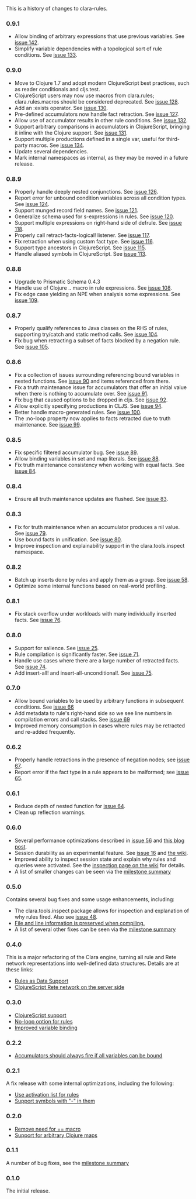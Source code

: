 This is a history of changes to clara-rules.

### 0.9.1
* Allow binding of arbitrary expressions that use previous variables. See [issue 142](https://github.com/rbrush/clara-rules/issues/142).
* Simplify variable dependencies with a topological sort of rule conditions. See [issue 133](https://github.com/rbrush/clara-rules/issues/133).

### 0.9.0
* Move to Clojure 1.7 and adopt modern ClojureScript best practices, such as reader conditionals and cljs.test.
* ClojureScript users may now use macros from clara.rules; clara.rules.macros should be considered deprecated. See [issue 128](https://github.com/rbrush/clara-rules/issues/128).
* Add an :exists operator. See [issue 130](https://github.com/rbrush/clara-rules/issues/130).
* Pre-defined accumulators now handle fact retraction. See [issue 127](https://github.com/rbrush/clara-rules/issues/127).
* Allow use of accumulator results in other rule conditions. See [issue 132](https://github.com/rbrush/clara-rules/issues/132).
* Support arbitrary comparisons in accumulators in ClojureScript, bringing it inline with the Clojure support. See [issue 131](https://github.com/rbrush/clara-rules/issues/131).
* Support multiple productions defined in a single var, useful for third-party macros. See [issue 134](https://github.com/rbrush/clara-rules/issues/134).
* Update several dependencies.
* Mark internal namespaces as internal, as they may be moved in a future release.

### 0.8.9
* Properly handle deeply nested conjunctions. See [issue 126](https://github.com/rbrush/clara-rules/pull/126).
* Report error for unbound condition variables across all condition types. See [issue 124](https://github.com/rbrush/clara-rules/pull/124).
* Support munged record field names. See [issue 121](https://github.com/rbrush/clara-rules/pull/121).
* Generalize schema used for s-expressions in rules. See [issue 120](https://github.com/rbrush/clara-rules/pull/120).
* Support multiple expressions on right-hand side of defrule. See [issue 118](https://github.com/rbrush/clara-rules/issues/118).
* Properly call retract-facts-logical! listener. See [issue 117](https://github.com/rbrush/clara-rules/issues/117).
* Fix retraction when using custom fact type. See [issue 116](https://github.com/rbrush/clara-rules/issues/116).
* Support type ancestors in ClojureScript. See [issue 115](https://github.com/rbrush/clara-rules/pull/115).
* Handle aliased symbols in ClojureScript. See [issue 113](https://github.com/rbrush/clara-rules/issues/113).

### 0.8.8
* Upgrade to Prismatic Schema 0.4.3
* Handle use of Clojure .. macro in rule expressions. See [issue 108](https://github.com/rbrush/clara-rules/pull/108).
* Fix edge case yielding an NPE when analysis some expressions. See [issue 109](https://github.com/rbrush/clara-rules/pull/109).

### 0.8.7
* Properly qualify references to Java classes on the RHS of rules, supporting try/catch and static method calls. See [issue 104](https://github.com/rbrush/clara-rules/issues/104).
* Fix bug when retracting a subset of facts blocked by a negation rule. See [issue 105](https://github.com/rbrush/clara-rules/issues/105).

### 0.8.6
* Fix a collection of issues surrounding referencing bound variables in nested functions. See [issue 90](https://github.com/rbrush/clara-rules/issues/90) and items referenced from there.
* Fix a truth maintenance issue for accumulators that offer an initial value when there is nothing to accumulate over. See [issue 91](https://github.com/rbrush/clara-rules/issues/91).
* Fix bug that caused options to be dropped in cljs. See [issue 92](https://github.com/rbrush/clara-rules/pull/92).
* Allow explicitly specifying productions in CLJS. See [issue 94](https://github.com/rbrush/clara-rules/pull/94).
* Better handle macro-generated rules. See [issue 100](https://github.com/rbrush/clara-rules/pull/100).
* The :no-loop property now applies to facts retracted due to truth maintenance. See [issue 99](https://github.com/rbrush/clara-rules/issues/99).

### 0.8.5
* Fix specific filtered accumulator bug. See [issue 89](https://github.com/rbrush/clara-rules/pull/89).
* Allow binding variables in set and map literals. See [issue 88](https://github.com/rbrush/clara-rules/pull/88).
* Fix truth maintenance consistency when working with equal facts. See [issue 84](https://github.com/rbrush/clara-rules/issues/84).

### 0.8.4
* Ensure all truth maintenance updates are flushed. See [issue 83](https://github.com/rbrush/clara-rules/issues/83).

### 0.8.3
* Fix for truth maintenance when an accumulator produces a nil value. See [issue 79](https://github.com/rbrush/clara-rules/pull/79).
* Use bound facts in unification. See [issue 80](https://github.com/rbrush/clara-rules/issues/80).
* Improve inspection and explainability support in the clara.tools.inspect namespace.

### 0.8.2
* Batch up inserts done by rules and apply them as a group. See [issue 58](https://github.com/rbrush/clara-rules/issues/58).
* Optimize some internal functions based on real-world profiling.

### 0.8.1
* Fix stack overflow under workloads with many individually inserted facts. See [issue 76](https://github.com/rbrush/clara-rules/pull/76).

### 0.8.0
* Support for salience. See [issue 25](https://github.com/rbrush/clara-rules/issues/25).
* Rule compilation is significantly faster. See [issue 71](https://github.com/rbrush/clara-rules/issues/71).
* Handle use cases where there are a large number of retracted facts. See [issue 74](https://github.com/rbrush/clara-rules/pull/74).
* Add insert-all! and insert-all-unconditional!. See [issue 75](https://github.com/rbrush/clara-rules/issues/75).

### 0.7.0
* Allow bound variables to be used by arbitrary functions in subsequent conditions. See [issue 66](https://github.com/rbrush/clara-rules/issues/66)
* Add metadata to rule's right-hand side so we see line numbers in compilation errors and call stacks. See [issue 69](https://github.com/rbrush/clara-rules/issues/69)
* Improved memory consumption in cases where rules may be retracted and re-added frequently.

### 0.6.2
* Properly handle retractions in the presence of negation nodes; see [issue 67](https://github.com/rbrush/clara-rules/issues/67).
* Report error if the fact type in a rule appears to be malformed; see [issue 65](https://github.com/rbrush/clara-rules/issues/65).

### 0.6.1
* Reduce depth of nested function for [issue 64](https://github.com/rbrush/clara-rules/issues/64).
* Clean up reflection warnings.

### 0.6.0
* Several performance optimizations described in [issue 56](https://github.com/rbrush/clara-rules/issues/56) and [this blog post](http://www.toomuchcode.org/blog/2014/06/16/micro-bench-macro-optimize/).
* Session durability as an experimental feature. See [issue 16](https://github.com/rbrush/clara-rules/issues/16) and [the wiki](https://github.com/rbrush/clara-rules/wiki/Durability).
* Improved ability to inspect session state and explain why rules and queries were activated. See the [inspection page on the wiki](https://github.com/rbrush/clara-rules/wiki/Inspection) for details.
* A list of smaller changes can be seen via the [milestone summary](https://github.com/rbrush/clara-rules/issues?milestone=8&page=1&state=closed)

### 0.5.0
Contains several bug fixes and some usage enhancements, including:

* The clara.tools.inspect package allows for inspection and explanation of why rules fired. Also see [issue 48](https://github.com/rbrush/clara-rules/issues/48).
* [File and line information is preserved when compiling.](https://github.com/rbrush/clara-rules/pull/51)
* A list of several other fixes can be seen via the [milestone summary](https://github.com/rbrush/clara-rules/issues?milestone=7&page=1&state=closed)

### 0.4.0
This is a major refactoring of the Clara engine, turning all rule and Rete network representations into well-defined data structures. Details are at these links:

* [Rules as Data Support](http://www.toomuchcode.org/blog/2014/01/19/rules-as-data/)
* [ClojureScript Rete network on the server side](https://github.com/rbrush/clara-rules/issues/34)

### 0.3.0
* [ClojureScript support](https://github.com/rbrush/clara-rules/issues/4)
* [No-loop option for rules](https://github.com/rbrush/clara-rules/issues/23)
* [Improved variable binding](https://github.com/rbrush/clara-rules/pull/26)

### 0.2.2
* [Accumulators should always fire if all variables can be bound](https://github.com/rbrush/clara-rules/issues/22)

### 0.2.1
A fix release with some internal optimizations, including the following:

* [Use activation list for rules](https://github.com/rbrush/clara-rules/issues/19)
* [Support symbols with "-" in them](https://github.com/rbrush/clara-rules/issues/20)

### 0.2.0
* [Remove need for == macro](https://github.com/rbrush/clara-rules/pull/18)
* [Support for arbitrary Clojure maps](https://github.com/rbrush/clara-rules/issues/6)

### 0.1.1
A number of bug fixes, see the [milestone summary](https://github.com/rbrush/clara-rules/issues?milestone=1&page=1&state=closed)

### 0.1.0
The initial release.
